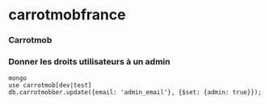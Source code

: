 # carrotmobfrance
### Carrotmob

### Donner les droits utilisateurs à un admin

    mongo
    use carrotmob[dev|test]
    db.carrotmobber.update({email: 'admin_email'}, {$set: {admin: true}});